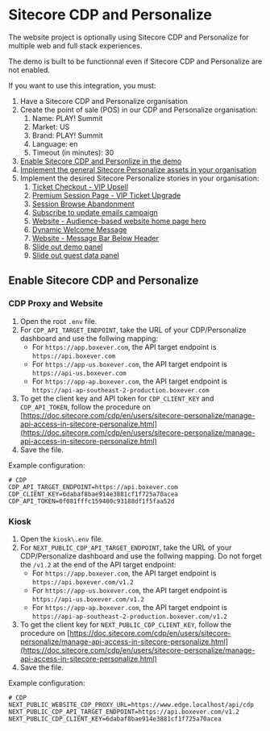 # Sitecore CDP and Personalize

The website project is optionally using Sitecore CDP and Personalize for multiple web and full stack experiences.

The demo is built to be functionnal even if Sitecore CDP and Personalize are not enabled.

If you want to use this integration, you must:

1. Have a Sitecore CDP and Personalize organisation
2. Create the point of sale (POS) in our CDP and Personalize organisation:
   1. Name: PLAY! Summit
   2. Market: US
   3. Brand: PLAY! Summit
   4. Language: en
   5. Timeout (in minutes): 30
3. [Enable Sitecore CDP and Personlize in the demo](#enable-sitecore-cdp-and-personalize)
4. [Implement the general Sitecore Personalize assets in your organisation](stories/general.md)
5. Implement the desired Sitecore Personalize stories in your organisation:
   1. [Ticket Checkout - VIP Upsell](stories/ticket-checkout-vip-upsell.md)
   2. [Premium Session Page - VIP Ticket Upgrade](stories/premium-session-page-vip-ticket-upgrade.md)
   3. [Session Browse Abandonment](stories/session-browse-abandonment.md)
   4. [Subscribe to update emails campaign](stories/subscribe-to-update-emails-campaign.md)
   5. [Website - Audience-based website home page hero](stories/website-audience-based-website-home-page-hero.md)
   6. [Dynamic Welcome Message](stories/dynamic-welcome-message.md)
   7. [Website - Message Bar Below Header](stories/website-message-bar-below-header.md)
   8. [Slide out demo panel](stories/slide-out-demo-panel.md)
   9. [Slide out guest data panel](stories/slide-out-guest-data-panel.md)

## Enable Sitecore CDP and Personalize

### CDP Proxy and Website

1. Open the root `.env` file.
2. For `CDP_API_TARGET_ENDPOINT`, take the URL of your CDP/Personalize dashboard and use the follwing mapping:
   - For `https://app.boxever.com`, the API target endpoint is `https://api.boxever.com`
   - For `https://app-us.boxever.com`, the API target endpoint is `https://api-us.boxever.com`
   - For `https://app-ap.boxever.com`, the API target endpoint is `https://api-ap-southeast-2-production.boxever.com`
3. To get the client key and API token for `CDP_CLIENT_KEY` and `CDP_API_TOKEN`, follow the procedure on [https://doc.sitecore.com/cdp/en/users/sitecore-personalize/manage-api-access-in-sitecore-personalize.html](https://doc.sitecore.com/cdp/en/users/sitecore-personalize/manage-api-access-in-sitecore-personalize.html)
4. Save the file.

Example configuration:

```text
# CDP
CDP_API_TARGET_ENDPOINT=https://api.boxever.com
CDP_CLIENT_KEY=6dabaf8bae914e3881cf1f725a70acea
CDP_API_TOKEN=0f081fffc159400c93188df1f5faa52d
```

### Kiosk

1. Open the `kiosk\.env` file.
2. For `NEXT_PUBLIC_CDP_API_TARGET_ENDPOINT`, take the URL of your CDP/Personalize dashboard and use the follwing mapping. Do not forget the `/v1.2` at the end of the API target endpoint:
   - For `https://app.boxever.com`, the API target endpoint is `https://api.boxever.com/v1.2`
   - For `https://app-us.boxever.com`, the API target endpoint is `https://api-us.boxever.com/v1.2`
   - For `https://app-ap.boxever.com`, the API target endpoint is `https://api-ap-southeast-2-production.boxever.com/v1.2`
3. To get the client key for `NEXT_PUBLIC_CDP_CLIENT_KEY`, follow the procedure on [https://doc.sitecore.com/cdp/en/users/sitecore-personalize/manage-api-access-in-sitecore-personalize.html](https://doc.sitecore.com/cdp/en/users/sitecore-personalize/manage-api-access-in-sitecore-personalize.html)
4. Save the file.

Example configuration:

```text
# CDP
NEXT_PUBLIC_WEBSITE_CDP_PROXY_URL=https://www.edge.localhost/api/cdp
NEXT_PUBLIC_CDP_API_TARGET_ENDPOINT=https://api.boxever.com/v1.2
NEXT_PUBLIC_CDP_CLIENT_KEY=6dabaf8bae914e3881cf1f725a70acea
```
